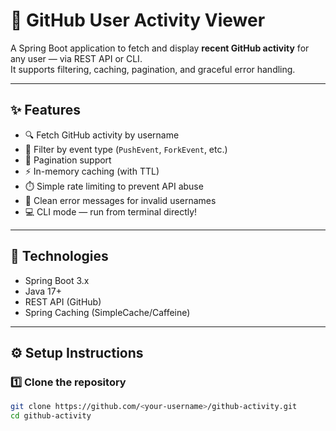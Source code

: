 # 🚀 GitHub User Activity Viewer

A Spring Boot application to fetch and display **recent GitHub activity** for any user — via REST API or CLI.  
It supports filtering, caching, pagination, and graceful error handling.

---

## ✨ Features

- 🔍 Fetch GitHub activity by username
- 🎯 Filter by event type (`PushEvent`, `ForkEvent`, etc.)
- 📄 Pagination support
- ⚡ In-memory caching (with TTL)
- ⏱️ Simple rate limiting to prevent API abuse
- 🧩 Clean error messages for invalid usernames
- 💻 CLI mode — run from terminal directly!

---

## 🧰 Technologies

- Spring Boot 3.x  
- Java 17+  
- REST API (GitHub)  
- Spring Caching (SimpleCache/Caffeine)  

---

## ⚙️ Setup Instructions

### 1️⃣ Clone the repository
```bash
git clone https://github.com/<your-username>/github-activity.git
cd github-activity
